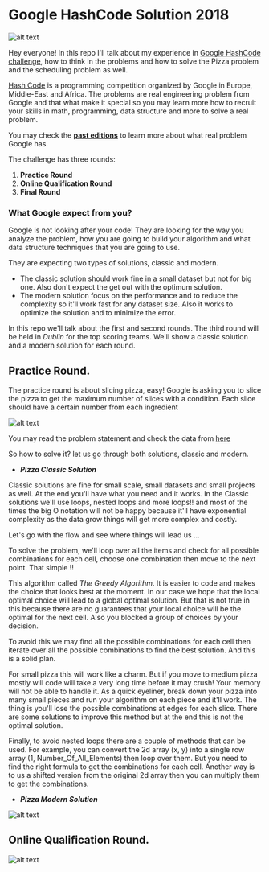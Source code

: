 # Google HashCode Solution 2018

![alt text](https://storage.googleapis.com/gweb-uniblog-publish-prod/images/hashcode_hero.max-1000x1000.png)

Hey everyone!
In this repo I'll talk about my experience in [Google HashCode challenge](https://hashcode.withgoogle.com/), how to think in the problems and how to solve the Pizza problem and the scheduling problem as well.

[Hash Code](https://hashcode.withgoogle.com/) is a programming competition organized by Google in Europe, Middle-East and Africa. The problems are real engineering problem from Google and that what make it special so you may learn more how to recruit your skills in math, programming, data structure and more to solve a real problem.

You may check the [**past editions**](https://hashcode.withgoogle.com/past_editions.html) to learn more about what real problem Google has.

The challenge has three rounds:
  1. __Practice Round__
  2. __Online Qualification Round__
  3. __Final Round__

### What Google expect from you?
Google is not looking after your code! They are looking for the way you analyze the problem, how you are going to build your algorithm and what data structure techniques that you are going to use.

They are expecting two types of solutions, classic and modern.
* The classic solution should work fine in a small dataset but not for big one. Also don't expect the get out with the optimum solution. 
* The modern solution focus on the performance and to reduce the complexity so it'll work fast for any dataset size. Also it works to optimize the solution and to minimize the error.

In this repo we'll talk about the first and second rounds. The third round will be held in *Dublin* for the top scoring teams.
We'll show a classic solution and a modern solution for each round.

## __Practice Round.__

The practice round is about slicing pizza, easy!
Google is asking you to slice the pizza to get the maximum number of slices with a condition. Each slice should have a certain number from each ingredient

![alt text](http://codeforces.com/predownloaded/a3/6f/a36fd2408b59da01e83298660645137c095a04c9.png)

You may read the problem statement and check the data from [here](https://github.com/SupervisionT/Google_HashCode_Solution_2018/tree/master/Pizza)

So how to solve it? let us go through both solutions, classic and modern.

* *__Pizza Classic Solution__*

Classic solutions are fine for small scale, small datasets and small projects as well. At the end you'll have what you need and it works. In the Classic solutions we'll use loops, nested loops and more loops!! and most of the times the big O notation will not be happy because it'll have exponential complexity as the data grow things will get more complex and costly.

Let's go with the flow and see where things will lead us ...

To solve the problem, we'll loop over all the items and check for all possible combinations for each cell, choose one combination then move to the next point. That simple !!

This algorithm called *The Greedy Algorithm*. It is easier to code and makes the choice that looks best at the moment. In our case we hope that the local optimal choice will lead to a global optimal solution. But that is not true in this because there are no guarantees that your local choice will be the optimal for the next cell. Also you blocked a group of choices by your decision.

To avoid this we may find all the possible combinations for each cell then iterate over all the possible combinations to find the best solution. And this is a solid plan.

For small pizza this will work like a charm. But if you move to medium pizza mostly will code will take a very long time before it may crush! Your memory will not be able to handle it. As a quick eyeliner, break down your pizza into many small pieces and run your algorithm on each piece and it'll work. The thing is you'll lose the possible combinations at edges for each slice. There are some solutions to improve this method but at the end this is not the optimal solution.

Finally, to avoid nested loops there are a couple of methods that can be used. For example, you can convert the 2d array (x, y) into a single row array (1, Number_Of_All_Elements) then loop over them. But you need to find the right formula to get the combinations for each cell. Another way is to us a shifted version from the original 2d array then you can multiply them to get the combinations.

* *__Pizza Modern Solution__*

![alt text](http://cucsa.org.uk/wp-content/uploads/2015/10/Work_In_Progress-300x269.png)

## __Online Qualification Round.__

![alt text](http://cucsa.org.uk/wp-content/uploads/2015/10/Work_In_Progress-300x269.png)
